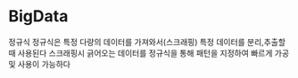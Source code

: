 # BigData
정규식
정규식은 특정 다량의 데이터를 가져와서(스크래핑) 특정 데이터를 분리,추출할때 사용된다
스크래핑시 긁어오는 데이터를 정규식을 통해 패턴을 지정하여 빠르게 가공 및 사용이 가능하다






